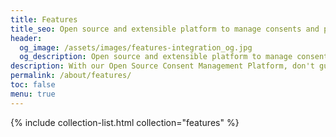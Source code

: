 ```yaml
---
title: Features
title_seo: Open source and extensible platform to manage consents and preferences
header:
  og_image: /assets/images/features-integration_og.jpg
  og_description: Open source and extensible platform to manage consents and preferences
description: With our Open Source Consent Management Platform, don't guesswork data compliance. Our CMP is GDPR compliant, easy to integrate and to customize.
permalink: /about/features/
toc: false
menu: true
---
```


{% include collection-list.html collection="features" %}

